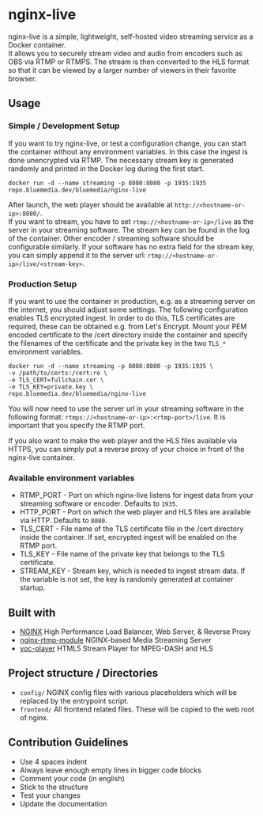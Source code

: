 # nginx-live

nginx-live is a simple, lightweight, self-hosted video streaming service as a Docker container.  
It allows you to securely stream video and audio from encoders such as OBS via RTMP or RTMPS. The stream is then converted to the HLS format so that it can be viewed by a larger number of viewers in their favorite browser.

## Usage

### Simple / Development Setup

If you want to try nginx-live, or test a configuration change, you can start the container without any environment variables. In this case the ingest is done unencrypted via RTMP. The necessary stream key is generated randomly and printed in the Docker log during the first start.

```shell
docker run -d --name streaming -p 8080:8080 -p 1935:1935 repo.bluemedia.dev/bluemedia/nginx-live
```

After launch, the web player should be available at `http://<hostname-or-ip>:8080/`.  
If you want to stream, you have to set `rtmp://<hostname-or-ip>/live` as the server in your streaming software. The stream key can be found in the log of the container. Other encoder / streaming software should be configurable similarly. If your software has no extra field for the stream key, you can simply append it to the server url: `rtmp://<hostname-or-ip>/live/<stream-key>`.

### Production Setup

If you want to use the container in production, e.g. as a streaming server on the internet, you should adjust some settings. The following configuration enables TLS encrypted ingest. In order to do this, TLS certificates are required, these can be obtained e.g. from Let's Encrypt. Mount your PEM encoded certificate to the /cert directory inside the container and specify the filenames of the certificate and the private key in the two `TLS_*` environment variables.

```shell
docker run -d --name streaming -p 8080:8080 -p 1935:1935 \
-v /path/to/certs:/cert:ro \
-e TLS_CERT=fullchain.cer \
-e TLS_KEY=private.key \
repo.bluemedia.dev/bluemedia/nginx-live
```

You will now need to use the server url in your streaming software in the following format: `rtmps://<hostname-or-ip>:<rtmp-port>/live`. It is important that you specify the RTMP port.  

If you also want to make the web player and the HLS files available via HTTPS, you can simply put a reverse proxy of your choice in front of the nginx-live container.

### Available environment variables
- RTMP_PORT - Port on which nginx-live listens for ingest data from your streaming software or encoder. Defaults to `1935`.
- HTTP_PORT - Port on which the web player and HLS files are available via HTTP. Defaults to `8080`.
- TLS_CERT - File name of the TLS certificate file in the /cert directory inside the container. If set, encrypted ingest will be enabled on the RTMP port.
- TLS_KEY - File name of the private key that belongs to the TLS certificate.
- STREAM_KEY - Stream key, which is needed to ingest stream data. If the variable is not set, the key is randomly generated at container startup.

## Built with

- [NGINX](https://www.nginx.com/) High Performance Load Balancer, Web Server, & Reverse Proxy
- [nginx-rtmp-module](https://github.com/arut/nginx-rtmp-module) NGINX-based Media Streaming Server
- [voc-player](https://github.com/voc/voc-player) HTML5 Stream Player for MPEG-DASH and HLS

## Project structure / Directories

- `config/` NGINX config files with various placeholders which will be replaced by the entrypoint script.
- `frontend/` All frontend related files. These will be copied to the web root of nginx.

## Contribution Guidelines

- Use 4 spaces indent
- Always leave enough empty lines in bigger code blocks
- Comment your code (in english)
- Stick to the structure
- Test your changes
- Update the documentation
